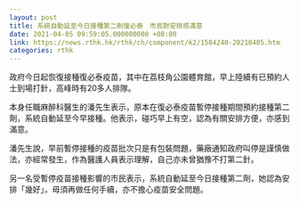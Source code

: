 ```yaml
---
layout: post
title: 系統自動延至今日接種第二劑復必泰　市民對安排感滿意
date: 2021-04-05 09:59:05.000000000 +08:00
link: https://news.rthk.hk/rthk/ch/component/k2/1584240-20210405.htm
categories: rthk
---
```


政府今日起恢復接種復必泰疫苗，其中在荔枝角公園體育館，早上陸續有已預約人士到場打針，高峰時有20多人排隊。

本身任職麻醉科醫生的潘先生表示，原本在復必泰疫苗暫停接種期間預約接種第二劑，系統自動延至今早接種。他表示，碰巧早上有空，認為有關安排方便，亦感到滿意。

潘先生說，早前暫停接種的疫苗批次只是有包裝問題，藥廠通知政府叫停是謹慎做法，亦經常發生，作為醫護人員表示理解，自己亦未曾猶豫不打第二針。

另一名受暫停疫苗接種影響的市民表示，系統自動延至今日接種第二劑，她認為安排「幾好」，毋須再做任何手續，亦不擔心疫苗安全問題。
